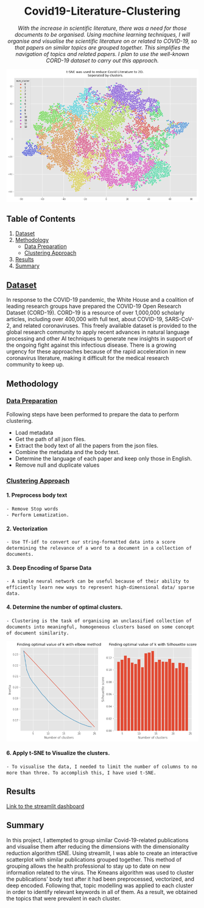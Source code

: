 <div align="center">
<h1> Covid19-Literature-Clustering </h1>

<i>With the increase in scientific literature, there was a need for those documents to be organised. Using machine learning techniques, I will organise and visualise the scientific literature on or related to COVID-19, so that papers on similar topics are grouped together. This simplifies the navigation of topics and related papers. I plan to use the well-known CORD-19 dataset to carry out this approach.</i></div>

<p align="center">
<img src="https://github.com/raofida75/Covid19-Literature-Clustering/blob/master/images/Clusters%20TSNE.png" width="1000"/>
</p>

## Table of Contents

1. [Dataset](#dataset)     
2. [Methodology](#methodology)  
	- [Data Preparation](#data-preparation) 
	- [Clustering Approach](#clustering-approach) 	
3. [Results](#results) 
4. [Summary](#summary)

## [Dataset](https://www.kaggle.com/datasets/allen-institute-for-ai/CORD-19-research-challenge)
In response to the COVID-19 pandemic, the White House and a coalition of leading research groups have prepared the COVID-19 Open Research Dataset (CORD-19). CORD-19 is a resource of over 1,000,000 scholarly articles, including over 400,000 with full text, about COVID-19, SARS-CoV-2, and related coronaviruses. This freely available dataset is provided to the global research community to apply recent advances in natural language processing and other AI techniques to generate new insights in support of the ongoing fight against this infectious disease. There is a growing urgency for these approaches because of the rapid acceleration in new coronavirus literature, making it difficult for the medical research community to keep up.

## Methodology 

### [Data Preparation](https://github.com/raofida75/Covid19-Literature-Clustering/blob/master/Data%20Preparation.ipynb)
Following steps have been performed to prepare the data to perform clustering.
- Load metadata
- Get the path of all json files.
- Extract the body text of all the papers from the json files.
- Combine the metadata and the body text.
- Determine the language of each paper and keep only those in English.
- Remove null and duplicate values

### [Clustering Approach](https://github.com/raofida75/Covid19-Literature-Clustering/blob/master/Covid19%20Literature%20Clustering.ipynb)
#### 1. Preprocess body text
	- Remove Stop words
	- Perform Lematization. 

#### 2. Vectorization
	- Use Tf-idf to convert our string-formatted data into a score determining the relevance of a word to a document in a collection of documents.

#### 3. Deep Encoding of Sparse Data
	- A simple neural network can be useful because of their ability to efficiently learn new ways to represent high-dimensional data/ sparse data.

#### 4. Determine the number of optimal clusters.
	- Clustering is the task of organising an unclassified collection of documents into meaningful, homogeneous clusters based on some concept of document similarity. 
<p align="center">
<img src="https://github.com/raofida75/Covid19-Literature-Clustering/blob/master/images/Silhoutte%20score.png" width="750"/>
</p>

#### 6. Apply t-SNE to Visualize the clusters.
	- To visualise the data, I needed to limit the number of columns to no more than three. To accomplish this, I have used t-SNE.


## Results 

[Link to the streamlit dashboard](https://share.streamlit.io/raofida75/covid19-literature-clustering/dashboard.py)


## Summary
In this project, I attempted to group similar Covid-19-related publications and visualise them after reducing the dimensions with the dimensionality reduction algorithm tSNE. Using streamlit, I was able to create an interactive scatterplot with similar publications grouped together. This method of grouping allows the health professional to stay up to date on new information related to the virus. The Kmeans algorithm was used to cluster the publications' body text after it had been preprocessed, vectorized, and deep encoded. Following that, topic modelling was applied to each cluster in order to identify relevant keywords in all of them. As a result, we obtained the topics that were prevalent in each cluster.
